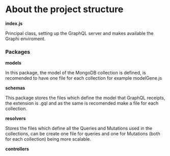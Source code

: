 # About the project structure

**index.js**

Principal class, setting up the GraphQL server and makes available the Graphi enviroment.

### Packages

**models**

In this package, the model of the MongoDB collection is defined, is recomended to have one file for each collection for example modelGene.js

**schemas**

This package stores the files which define the model that GraphQL receipts, the extension is .gql and as the same is recomended make a file for each collection.

**resolvers**

Stores the files which define all the Queries and Mutations used in the collections, can be create one file for queries and one for Mutations (both for each collection) being more scalable.

**controllers**

